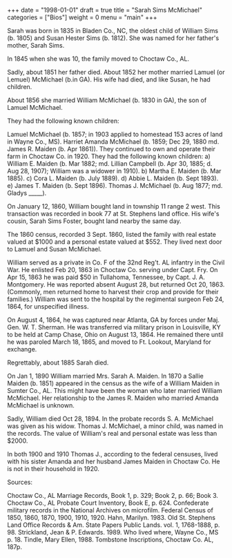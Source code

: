 +++
date = "1998-01-01"
draft = true
title = "Sarah Sims McMichael"
categories = ["Bios"]
weight = 0
menu =  "main"
+++

Sarah was born in 1835 in Bladen Co., NC, the oldest child of William Sims (b. 1805) and Susan Hester Sims (b. 1812).  She was named for her father's mother, Sarah Sims.

In 1845 when she was 10, the family moved to Choctaw Co., AL.

Sadly, about 1851 her father died.  About 1852 her mother married Lamuel (or Lemuel) McMichael (b.in GA).  His wife had died, and like Susan, he had children.

About 1856 she married William McMichael (b. 1830 in GA), the son of Lamuel McMichael.  

They had the following known children:

Lamuel McMichael (b. 1857; in 1903 applied to homestead 153 acres of land in Wayne Co., MS).
Harriet Amanda McMichael (b. 1859; Dec 29, 1880 md. James R. Maiden (b. Apr 1861)).  They continued to own and operate their farm in Choctaw Co. in 1920.  They had the following known children:
a) William E. Maiden (b. Mar 1882; md. Lillian Campbell (b. Apr 30, 1885; d. Aug 28, 1907); William was a widower in 1910).
b) Martha E. Maiden (b. Mar 1885).
c) Cora L. Maiden (b. July 1889).
d) Abbie L. Maiden (b. Sept 1893).
e) James T. Maiden (b. Sept 1896).
Thomas J. McMichael (b. Aug 1877; md. Gladys _____).

On January 12, 1860, William bought land in township 11 range 2 west.  This transaction was recorded in book 77 at St. Stephens land office.  His wife's cousin, Sarah Sims Foster, bought land nearby the same day.

The 1860 census, recorded 3 Sept. 1860, listed the family with real estate valued at $1000 and a personal estate valued at $552.  They lived next door to Lamuel and Susan McMichael.  

William served as a private in Co. F of the 32nd Reg't. AL infantry in the Civil War.  He enlisted Feb 20, 1863 in Choctaw Co. serving under Capt. Fry.  On Apr 15, 1863 he was paid $50 in Tullahoma, Tennessee, by Capt. J. A. Montgomery.  He was reported absent August 28, but returned Oct 20, 1863. (Commonly, men returned home to harvest their crop and provide for their families.)  William was sent to the hospital by the regimental surgeon Feb 24, 1864, for unspecified illness.  

On August 4, 1864, he was captured near Atlanta, GA by forces under Maj. Gen. W. T. Sherman.  He was transferred via military prison in Louisville, KY to be held at Camp Chase, Ohio on August 13, 1864.  He remained there until he was paroled March 18, 1865, and moved to Ft. Lookout, Maryland for exchange.

Regrettably, about 1885 Sarah died.

On Jan 1, 1890 William married Mrs. Sarah A. Maiden.  In 1870 a Sallie Maiden (b. 1851) appeared in the census as the wife of a William Maiden in Sumter Co., AL.  This might have been the woman who later married William McMichael.  Her relationship to the James R. Maiden who married Amanda McMichael is unknown.

Sadly, William died Oct 28, 1894.  In the probate records S. A. McMichael was given as his widow.  Thomas J. McMichael, a minor child, was named in the records.  The value of William's real and personal estate was less than $2000.

In both 1900 and 1910 Thomas J., according to the federal censuses, lived with his sister Amanda and her husband James Maiden in Choctaw Co.  He is not in their household in 1920.

Sources:

Choctaw Co., AL Marriage Records, Book 1, p. 329; Book 2, p. 66; Book 3.
Choctaw Co., AL Probate Court Inventory, Book E, p. 624.
Confederate military records in the National Archives on microfilm.
Federal Census of 1850, 1860, 1870, 1900, 1910, 1920.
Hahn, Marilyn. 1983.  Old St. Stephens Land Office Records & Am. State Papers Public Lands. vol. 1, 1768-1888, p. 98.
Strickland, Jean & P. Edwards. 1989. Who lived where, Wayne Co., MS p. 18.
Tindle, Mary Ellen, 1988. Tombstone Inscriptions, Choctaw Co. AL, 187p.

